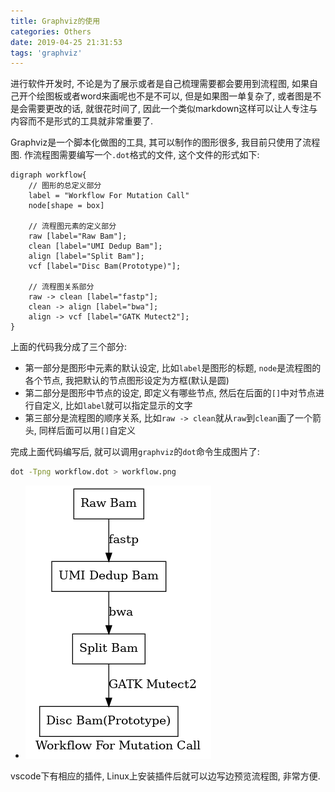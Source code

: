 ```yaml
---
title: Graphviz的使用
categories: Others
date: 2019-04-25 21:31:53
tags: 'graphviz'
---
```


进行软件开发时, 不论是为了展示或者是自己梳理需要都会要用到流程图, 如果自己开个绘图板或者word来画呢也不是不可以, 但是如果图一单复杂了, 或者图是不是会需要更改的话, 就很花时间了, 因此一个类似markdown这样可以让人专注与内容而不是形式的工具就非常重要了.
<!-- 摘要部分 -->
<!-- more -->

Graphviz是一个脚本化做图的工具, 其可以制作的图形很多, 我目前只使用了流程图. 作流程图需要编写一个`.dot`格式的文件, 这个文件的形式如下:

```Graphviz
digraph workflow{
    // 图形的总定义部分
    label = "Workflow For Mutation Call"
    node[shape = box]

    // 流程图元素的定义部分
    raw [label="Raw Bam"];
    clean [label="UMI Dedup Bam"];
    align [label="Split Bam"];
    vcf [label="Disc Bam(Prototype)"];

    // 流程图关系部分
    raw -> clean [label="fastp"];
    clean -> align [label="bwa"];
    align -> vcf [label="GATK Mutect2"];
}
```

上面的代码我分成了三个部分:
- 第一部分是图形中元素的默认设定, 比如`label`是图形的标题, `node`是流程图的各个节点, 我把默认的节点图形设定为方框(默认是圆)
- 第二部分是图形中节点的设定, 即定义有哪些节点, 然后在后面的`[]`中对节点进行自定义, 比如`label`就可以指定显示的文字
- 第三部分是流程图的顺序关系, 比如`raw -> clean`就从`raw`到`clean`画了一个箭头, 同样后面可以用`[]`自定义

完成上面代码编写后, 就可以调用`graphviz`的`dot`命令生成图片了:

```bash
dot -Tpng workflow.dot > workflow.png
```

- ![完成图形](https://raw.githubusercontent.com/SilenWang/Gallary/master/workflow.png)

vscode下有相应的插件, Linux上安装插件后就可以边写边预览流程图, 非常方便.